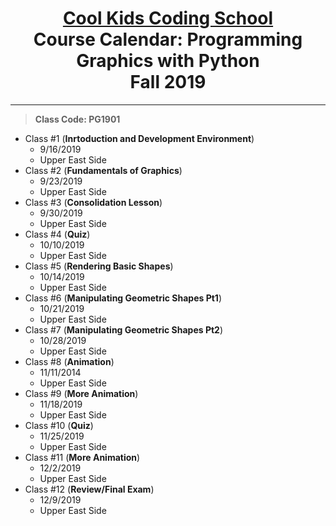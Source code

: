 # <center> [**Cool Kids Coding School**](http://www.coolkidscodingschool.com)<br>Course Calendar: **Programming Graphics with Python**<br>  Fall 2019

---
> **Class Code: PG1901**

+ Class #1 (**Inrtoduction and Development Environment**)
  + 9/16/2019
  + Upper East Side
+ Class #2 (**Fundamentals of Graphics**)
  + 9/23/2019
  + Upper East Side
+ Class #3 (**Consolidation Lesson**)
  + 9/30/2019
  + Upper East Side
+ Class #4 (**Quiz**)
  + 10/10/2019
  + Upper East Side
+ Class #5 (**Rendering Basic Shapes**)
  + 10/14/2019
  + Upper East Side
+ Class #6 (**Manipulating Geometric Shapes Pt1**)
  + 10/21/2019
  + Upper East Side
+ Class #7 (**Manipulating Geometric Shapes Pt2**)
  + 10/28/2019
  + Upper East Side
+ Class #8 (**Animation**)
  + 11/11/2014
  + Upper East Side
+ Class #9 (**More Animation**)
  + 11/18/2019
  + Upper East Side
+ Class #10 (**Quiz**)
  + 11/25/2019
  + Upper East Side
+ Class #11 (**More Animation**)
  + 12/2/2019
  + Upper East Side
+ Class #12 (**Review/Final Exam**)
  + 12/9/2019
  + Upper East Side
